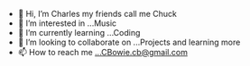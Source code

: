 - 👋 Hi, I’m Charles my friends call me Chuck
- 👀 I’m interested in ...Music 
- 🌱 I’m currently learning ...Coding
- 💞️ I’m looking to collaborate on ...Projects and learning more 
- 📫 How to reach me ...CBowie.cb@gmail.com

<!---
Cbowie702/Cbowie702 is a ✨ special ✨ repository because its `README.md` (this file) appears on your GitHub profile.
You can click the Preview link to take a look at your changes.
--->
